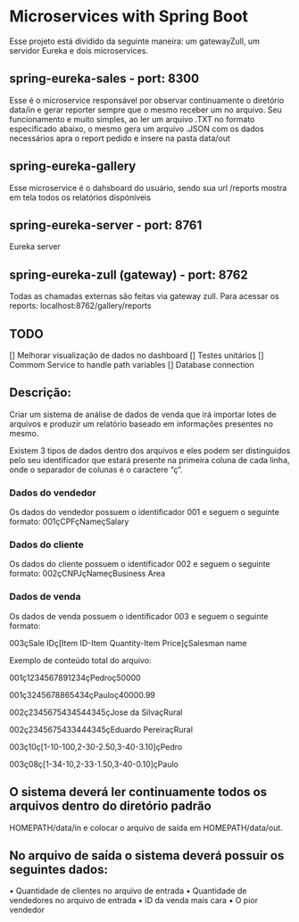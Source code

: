 # Microservices with Spring Boot

Esse projeto está dividido da seguinte maneira: um gatewayZull, um servidor Eureka e dois microservices. 

## spring-eureka-sales - port: 8300

Esse é o microservice responsável por observar continuamente o diretório data/in e gerar reporter sempre que o mesmo receber um no arquivo. Seu funcionamento e muito simples, ao ler um arquivo .TXT no formato especificado abaixo, o mesmo gera um arquivo .JSON com os dados necessários apra o report pedido e insere na pasta data/out

## spring-eureka-gallery

Esse microservice é o dahsboard do usuário, sendo sua url /reports mostra em tela todos os relatórios dispóníveis


## spring-eureka-server - port: 8761
Eureka server

## spring-eureka-zull (gateway) - port: 8762

Todas as chamadas externas são feitas via gateway zull. Para acessar os reports: localhost:8762/gallery/reports

## TODO
[] Melhorar visualização de dados no dashboard
[] Testes unitários
[] Commom Service to handle path variables
[] Database connection



## Descrição:
Criar um sistema de análise de dados de venda que irá importar lotes de arquivos e produzir
um relatório baseado em informações presentes no mesmo.

Existem 3 tipos de dados dentro dos arquivos e eles podem ser distinguidos pelo seu
identificador que estará presente na primeira coluna de cada linha, onde o separador de
colunas é o caractere “ç”.

### Dados do vendedor
Os dados do vendedor possuem o identificador 001 e seguem o seguinte formato:
001çCPFçNameçSalary

### Dados do cliente
Os dados do cliente possuem o identificador 002 e seguem o seguinte formato:
002çCNPJçNameçBusiness Area

### Dados de venda
Os dados de venda possuem o identificador 003 e seguem o seguinte formato:

003çSale IDç[Item ID-Item Quantity-Item Price]çSalesman name

Exemplo de conteúdo total do arquivo:

001ç1234567891234çPedroç50000

001ç3245678865434çPauloç40000.99

002ç2345675434544345çJose da SilvaçRural

002ç2345675433444345çEduardo PereiraçRural

003ç10ç[1-10-100,2-30-2.50,3-40-3.10]çPedro

003ç08ç[1-34-10,2-33-1.50,3-40-0.10]çPaulo

## O sistema deverá ler continuamente todos os arquivos dentro do diretório padrão
HOMEPATH/data/in e colocar o arquivo de saída em HOMEPATH/data/out.

## No arquivo de saída o sistema deverá possuir os seguintes dados:
• Quantidade de clientes no arquivo de entrada
• Quantidade de vendedores no arquivo de entrada
• ID da venda mais cara
• O pior vendedor
